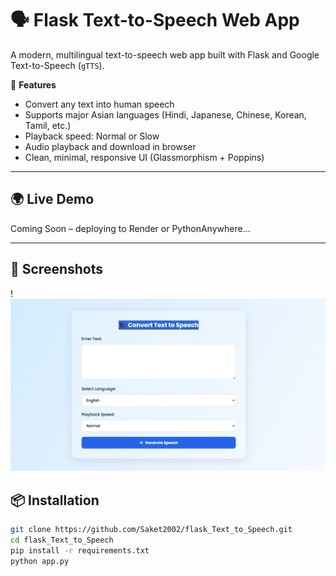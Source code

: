 # 🗣️ Flask Text-to-Speech Web App

A modern, multilingual text-to-speech web app built with Flask and Google Text-to-Speech (`gTTS`).

🎯 **Features**
- Convert any text into human speech
- Supports major Asian languages (Hindi, Japanese, Chinese, Korean, Tamil, etc.)
- Playback speed: Normal or Slow
- Audio playback and download in browser
- Clean, minimal, responsive UI (Glassmorphism + Poppins)

---

## 🌍 Live Demo

Coming Soon – deploying to Render or PythonAnywhere...

---

## 🚀 Screenshots

!![alt text](image.png)

## 📦 Installation

```bash
git clone https://github.com/Saket2002/flask_Text_to_Speech.git
cd flask_Text_to_Speech
pip install -r requirements.txt
python app.py
